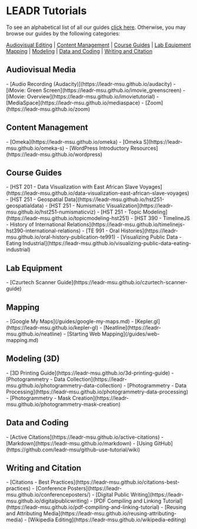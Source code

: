 # LEADR Tutorials
To see an alphabetical list of all our guides [click here](/list.md). Otherwise, you may browse our guides by the following categories:

<a href="#audiovisual">Audiovisual Editing</a> | <a href="#content">Content Management</a> | <a href="#course">Course Guides</a> | <a href="#lab">Lab Equipment</a>
<a href="#mapping">Mapping</a> | <a href="#modeling">Modeling</a> | <a href="#programming">Data and Coding</a> | <a href="#writing">Writing and Citation</a>

<h2 id="audiovisual">Audiovisual Media</h2>
- [Audio Recording (Audacity)](https://leadr-msu.github.io/audacity)
- [iMovie: Green Screen](https://leadr-msu.github.io/imovie_greenscreen)
- [iMovie: Overview](https://leadr-msu.github.io/imovietutorial)
- [MediaSpace](https://leadr-msu.github.io/mediaspace)
- [Zoom](https://leadr-msu.github.io/zoom)

<h2 id="content">Content Management</h2>
- [Omeka](https://leadr-msu.github.io/omeka)
- [Omeka S](https://leadr-msu.github.io/omeka-s)
- [WordPress Introductory Resources](https://leadr-msu.github.io/wordpress)

<h2 id="course">Course Guides</h2>
- [HST 201 - Data Visualization with East African Slave Voyages](https://leadr-msu.github.io/data-visualization-east-african-slave-voyages)
- [HST 251 - Geospatial Data](https://leadr-msu.github.io/hst251-geospatialdata)
- [HST 251 - Numismatic Visualization](https://leadr-msu.github.io/hst251-numismaticviz)
- [HST 251 - Topic Modeling](https://leadr-msu.github.io/topicmodeling-hst251)
- [HST 390 - TimelineJS - History of International Relations](https://leadr-msu.github.io/timelinejs-hst390-international-relations)
- [TE 991 - Oral Histories](https://leadr-msu.github.io/oral-history-publication-te991)
- [Visualizing Public Data - Eating Industrial](https://leadr-msu.github.io/visualizing-public-data-eating-industrial)

<h2 id="lab">Lab Equipment</h2>
- [Czurtech Scanner Guide](https://leadr-msu.github.io/czurtech-scanner-guide)

<h2 id="mapping">Mapping</h2>
- [Google My Maps](/guides/google-my-maps.md)
- [Kepler.gl](https://leadr-msu.github.io/kepler-gl)
- [Neatline](https://leadr-msu.github.io/neatline)
- [Starting Web Mapping](/guides/web-mapping.md)

<h2 id="modeling">Modeling (3D)</h2>
- [3D Printing Guide](https://leadr-msu.github.io/3d-printing-guide)
- [Photogrammetry - Data Collection](https://leadr-msu.github.io/photogrammetry-data-collection)
- [Photogrammetry - Data Processing](https://leadr-msu.github.io/photogrammetry-data-processing)
  - [Photogrammetry - Mask Creation](https://leadr-msu.github.io/photogrammetry-mask-creation)

<h2 id=programming>Data and Coding</h2>
- [Active Citations](https://leadr-msu.github.io/active-citations)
- [Markdown](https://leadr-msu.github.io/markdown)
- [Using GitHub](https://github.com/leadr-msu/github-use-tutorial/wiki)

<h2 id="writing">Writing and Citation</h2>
- [Citations - Best Practices](https://leadr-msu.github.io/citations-best-practices)
- [Conference Posters](https://leadr-msu.github.io/conferenceposters/)
- [Digital Public Writing](https://leadr-msu.github.io/digitalpublicwriting)
- [PDF Compiling and Linking Tutorial](https://leadr-msu.github.io/pdf-compiling-and-linking-tutorial)
- [Reusing and Attributing Media](https://leadr-msu.github.io/reusing-attributing-media)
- [Wikipedia Editing](https://leadr-msu.github.io/wikipedia-editing)
